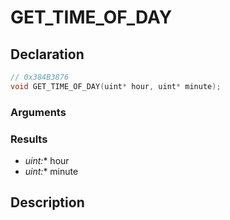 # GET_TIME_OF_DAY

## Declaration
```cpp
// 0x384B3876
void GET_TIME_OF_DAY(uint* hour, uint* minute);
```

### Arguments

### Results
- **uint*:** hour
- **uint*:** minute

## Description
